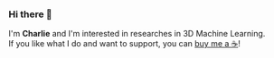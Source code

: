### Hi there 👋

I'm **Charlie** and I'm interested in researches in 3D Machine Learning. <br>
If you like what I do and want to support, you can [buy me a ☕️](https://www.buymeacoffee.com/minhieuuu)!
